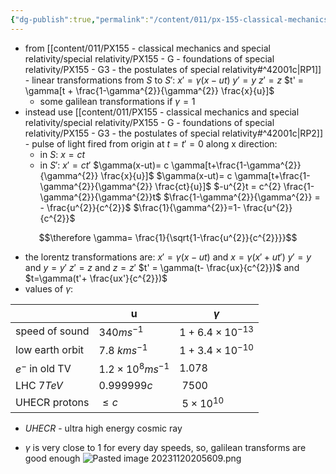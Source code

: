 ```yaml
---
{"dg-publish":true,"permalink":"/content/011/px-155-classical-mechanics-and-special-relativity/special-relativity/px-155-h-the-lorentz-transformations/px-155-h1-lorentz-transformation/","created":"2024-10-01T18:27:09.761+01:00","updated":"2024-11-26T19:58:29.325+00:00"}
---
```


- from [[content/011/PX155 - classical mechanics and special relativity/special relativity/PX155 - G - foundations of special relativity/PX155 - G3 - the postulates of special relativity#^42001c\|RP1]] - linear transformations from $S$ to $S'$:
		$x' = \gamma (x-ut)$
		$y' = y$
		$z' = z$
		$t' = \gamma[t + \frac{1-\gamma^{2}}{\gamma^{2}} \frac{x}{u}]$
	- some galilean transformations if $\gamma=1$
- instead use [[content/011/PX155 - classical mechanics and special relativity/special relativity/PX155 - G - foundations of special relativity/PX155 - G3 - the postulates of special relativity#^42001c\|RP2]] - pulse of light fired from origin at $t=t'=0$ along x direction:
	- in $S$: $x=ct$
	- in $S'$: $x' = ct'$
		$\gamma(x-ut)= c \gamma[t+\frac{1-\gamma^{2}}{\gamma^{2}} \frac{x}{u}]$
		$\gamma(x-ut)= c \gamma[t+\frac{1-\gamma^{2}}{\gamma^{2}} \frac{ct}{u}]$
		$-u^{2}t = c^{2} \frac{1-\gamma^{2}}{\gamma^{2}}t$
		$\frac{1-\gamma^{2}}{\gamma^{2}} = - \frac{u^{2}}{c^{2}}$
		$\frac{1}{\gamma^{2}}=1- \frac{u^{2}}{c^{2}}$
	
$$\therefore \gamma= \frac{1}{\sqrt{1-\frac{u^{2}}{c^{2}}}}$$
- the lorentz transformations are: 
		$x' = \gamma(x-ut)$ and $x= \gamma(x'+ut')$
		$y' = y$ and $y=y'$
		$z' = z$ and $z=z'$
		$t' = \gamma(t- \frac{ux}{c^{2}})$ and $t=\gamma(t'+ \frac{ux'}{c^{2}})$
- values of $\gamma$:

|                   | u                         | $\gamma$               |
| ----------------- | ------------------------- | ---------------------- |
| speed of sound    | $340ms^{-1}$              | $1+6.4\times 10^{-13}$ |
| low earth orbit   | 7.8 $kms^{-1}$            | $1+3.4\times 10^{-10}$ |
| $e^{-}$ in old TV | $1.2 \times 10^8 ms^{-1}$ | $1.078$                |
| LHC $7TeV$        | $0.999999c$               | $~7500$                |
| UHECR protons     | $\leq c$                  | $~5\times10^{10}$      |
- *UHECR* - ultra high energy cosmic ray 

- $\gamma$ is very close to $1$ for every day speeds, so, galilean transforms are good enough
![Pasted image 20231120205609.png](/img/user/pics/Pasted%20image%2020231120205609.png)
